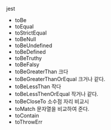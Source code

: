 jest

- toBe
- toEqual
- toStrictEqual
- toBeNull
- toBeUndefined
- toBeDefined
- toBeTruthy
- toBeFalsy
- toBeGreaterThan 크다
- toBeGreaterThanOrEqual 크거나 같다.
- toBeLessThan 작다
- toBeLessThenOrEqual 작거나 같다.
- toBeCloseTo 소수점 자리 비교시
- toMatch 문자열을 비교하여 준다.
- toContain
- toThrowErr
